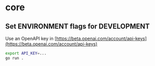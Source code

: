 # core

## Set ENVIRONMENT flags for DEVELOPMENT
Use an OpenAPI key in [https://beta.openai.com/account/api-keys](https://beta.openai.com/account/api-keys)
```bash
export API_KEY=...
go run .
```